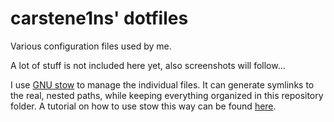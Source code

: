 carstene1ns' dotfiles
=====================

Various configuration files used by me.

A lot of stuff is not included here yet, also screenshots will follow...

I use [GNU stow][1] to manage the individual files. It can generate symlinks to
the real, nested paths, while keeping everything organized in this repository
folder. A tutorial on how to use stow this way can be found [here][2].

[1]: https://www.gnu.org/software/stow/
[2]: http://brandon.invergo.net/news/2012-05-26-using-gnu-stow-to-manage-your-dotfiles.html
